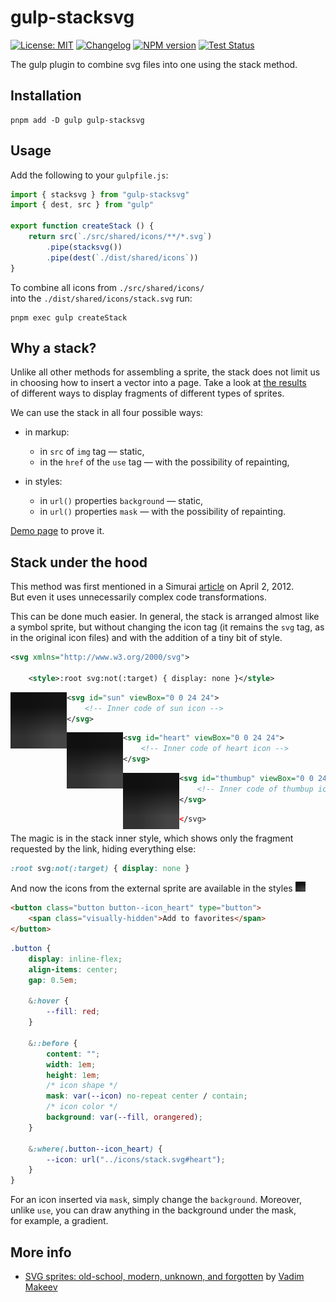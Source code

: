 <!-- markdownlint-disable MD007 -->
# gulp-stacksvg

[![License: MIT][license-image]][license-url]
[![Changelog][changelog-image]][changelog-url]
[![NPM version][npm-image]][npm-url]
[![Test Status][test-image]][test-url]

The gulp plugin to combine svg files into one using the stack method.

## Installation

```shell
pnpm add -D gulp gulp-stacksvg
```

## Usage

Add the following to your `gulpfile.js`:

```js
import { stacksvg } from "gulp-stacksvg"
import { dest, src } from "gulp"

export function createStack () {
	return src(`./src/shared/icons/**/*.svg`)
		.pipe(stacksvg())
		.pipe(dest(`./dist/shared/icons`))
}
```

To combine all icons from `./src/shared/icons/` into the `./dist/shared/icons/stack.svg` run:

```shell
pnpm exec gulp createStack
```

## Why a stack?

Unlike all other methods for assembling a sprite, the stack does not limit us in choosing how to insert a vector into a page. Take a look at [the results](https://demos.frontend-design.ru/sprite/src/) of different ways to display fragments of different types of sprites.

We can use the stack in all four possible ways:

- in markup:

	- in `src` of `img` tag — static,
	- in the `href` of the `use` tag — with the possibility of repainting,

- in styles:

	- in `url()` properties `background` — static,
	- in `url()` properties `mask` — with the possibility of repainting.

[Demo page](https://firefoxic.github.io/gulp-stacksvg/example/) to prove it.

## Stack under the hood

This method was first mentioned in a Simurai [article](https://simurai.com/blog/2012/04/02/svg-stacks) on April 2, 2012. But even it uses unnecessarily complex code transformations.

This can be done much easier. In general, the stack is arranged almost like a symbol sprite, but without changing the icon tag (it remains the `svg` tag, as in the original icon files) and with the addition of a tiny bit of style.

```xml
<svg xmlns="http://www.w3.org/2000/svg">

	<style>:root svg:not(:target) { display: none }</style>
```

<img align="left" width="90" height="90" title="sun" src="https://raw.githubusercontent.com/firefoxic/gulp-stacksvg/main/docs/example/stack.svg#sun-alpha">

```xml
<svg id="sun" viewBox="0 0 24 24">
	<!-- Inner code of sun icon -->
</svg>
```

<img align="left" width="90" height="90" title="heart" src="https://raw.githubusercontent.com/firefoxic/gulp-stacksvg/main/docs/example/stack.svg#heart-red">

```xml
<svg id="heart" viewBox="0 0 24 24">
	<!-- Inner code of heart icon -->
</svg>
```

<img align="left" width="90" height="90" title="thumbup" src="https://raw.githubusercontent.com/firefoxic/gulp-stacksvg/main/docs/example/stack.svg#thumbup-alpha">

```xml
<svg id="thumbup" viewBox="0 0 24 24">
	<!-- Inner code of thumbup icon -->
</svg>
```

```xml
</svg>
```

The magic is in the stack inner style, which shows only the fragment requested by the link, hiding everything else:

```css
:root svg:not(:target) { display: none }
```

And now the icons from the external sprite are available in the styles <img width="16" height="16" title="heart" src="https://raw.githubusercontent.com/firefoxic/gulp-stacksvg/main/docs/example/stack.svg#heart-red" alt="heart">

```html
<button class="button button--icon_heart" type="button">
	<span class="visually-hidden">Add to favorites</span>
</button>
```

```css
.button {
	display: inline-flex;
	align-items: center;
	gap: 0.5em;

	&:hover {
		--fill: red;
	}

	&::before {
		content: "";
		width: 1em;
		height: 1em;
		/* icon shape */
		mask: var(--icon) no-repeat center / contain;
		/* icon color */
		background: var(--fill, orangered);
	}

	&:where(.button--icon_heart) {
		--icon: url("../icons/stack.svg#heart");
	}
}
```

For an icon inserted via `mask`, simply change the `background`. Moreover, unlike `use`, you can draw anything in the background under the mask, for example, a gradient.

## More info

- [SVG sprites: old-school, modern, unknown, and forgotten](https://pepelsbey.dev/articles/svg-sprites/#forgotten-stacks) by [Vadim Makeev](https://mastodon.social/@pepelsbey)

[license-url]: https://github.com/firefoxic/gulp-stacksvg/blob/main/LICENSE.md
[license-image]: https://img.shields.io/badge/License-MIT-limegreen.svg

[changelog-url]: https://github.com/firefoxic/gulp-stacksvg/blob/main/CHANGELOG.md
[changelog-image]: https://img.shields.io/badge/CHANGELOG-md-limegreen

[npm-url]: https://npmjs.com/package/gulp-stacksvg
[npm-image]: https://badge.fury.io/js/gulp-stacksvg.svg

[test-url]: https://github.com/firefoxic/gulp-stacksvg/actions
[test-image]: https://github.com/firefoxic/gulp-stacksvg/actions/workflows/test.yml/badge.svg?branch=main
